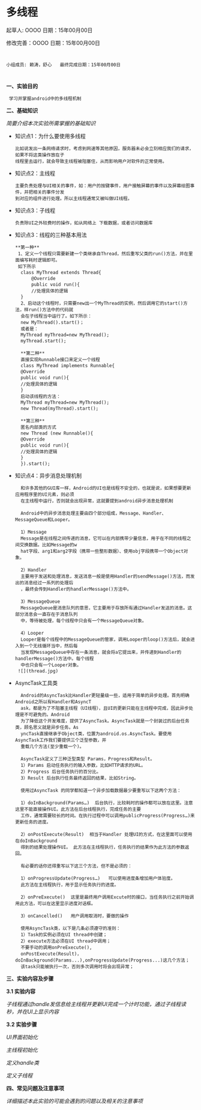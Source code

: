 # 多线程

起草人: OOOO   日期：15年00月00日

修改完善：OOOO   日期：15年00月00日
# 


    小组成员: 赖涛，舒心   最终完成日期：15年00月00日
# 

**一、实验目的**

     学习并掌握android中的多线程机制

**二、基础知识**

*简要介绍本次实验所需掌握的基础知识*
   
* 知识点1：为什么要使用多线程

      比如说发出一条网络请求时，考虑到网速等其他原因，服务器未必会立刻相应我们的请求，如果不将这类操作放在子
      线程里去运行，就会导致主线程被阻塞住，从而影响用户对软件的正常使用。

* 知识点2：主线程

      主要负责处理与UI相关的事件，如：用户的按键事件，用户接触屏幕的事件以及屏幕绘图事件，并把相关的事件分发
      到对应的组件进行处理。所以主线程通常又被叫做UI线程。


* 知识点3：子线程

      负责除UI之外较费时的操作，如从网络上 下载数据，或者访问数据库


* 知识点3：线程的三种基本用法

      **第一种**
       1、定义一个线程只需要新建一个类继承自Thread，然后重写父类的run()方法，并在里面编写耗时逻辑即可。
       如下所示
        class MyThread extends Thread{
            @Override
            public void run(){
            //处理具体的逻辑
        }
        2、启动这个线程时，只需要new出一个MyThread的实例，然后调用它的start()方法，样run()方法中的代码就
        会在子线程当中运行了。如下所示：
        new MyThread().start()；
        或者是：
        MyThread myThread=new MyThread();
        myThread.start();
        
        **第二种**
        直接实现Runnable接口来定义一个线程
        class MyThread implements Runnable{
        @Override
        public void run(){
        //处理具体的逻辑
        }
        启动该线程的方法：
        MyThread myThread=new MyThread();
        new Thread(myThread).start();
        
        **第三种**
        匿名内部类的方式
        new Thread (new Runnable(){
        @Override
        public void run(){
        //处理具体的逻辑
        }
        }).start();
        
* 知识点4：异步消息处理机制

    
        和许多其他的GUI库一样，Android的UI也是线程不安全的，也就是说，如果想要更新应用程序里的UI元素，则必须
        在主线程中运行，否则就会出现异常，这就要提到android异步消息处理机制
    
        Android中的异步消息处理主要由四个部分组成，Message、Handler、MessageQueue和Looper。
        
        1）Message
        Message是在线程之间传递的消息，它可以在内部携带少量信息，用于在不同的线程之间交换数据。比如Message的w
        hat字段、arg1和arg2字段（携带一些整形数据）、使用obj字段携带一个Object对象。
        
        2）Handler
        主要用于发送和处理消息，发送消息一般是使用Handler的sendMessage()方法，而发出的消息经过一系列的处理后
        ，最终会传到Handler的handlerMessage()方法中。
        
        3）MessageQueue
        MessageQueue是消息队列的意思，它主要用于存放所有通过Handler发送的消息。这部分消息会一直存在于消息队列
        中，等待被处理，每个线程中只会有一个MessageQueue对象。
        
        4）Looper
        Looper是每个线程中的MessageQueue的管家，调用Looper的loop()方法后，就会进入到一个无线循环当中，然后每
        当发现MessageQueue中存在一条消息，就会将a它提出来，并传递到Handler的handlerMessage()方法中。每个线程
        中也只会有一个Looper对象。
       ![](thread.jpg)
        
* AsyncTask工具类
    

        Android的AsyncTask比Handler更轻量级一些，适用于简单的异步处理。首先明确Android之所以有Handler和AsyncT
        ask，都是为了不阻塞主线程（UI线程），且UI的更新只能在主线程中完成，因此异步处理是不可避免的。Android
        为了降低这个开发难度，提供了AsyncTask。AsyncTask就是一个封装过的后台任务类，顾名思义就是异步任务。As
        yncTask直接继承于Object类，位置为android.os.AsyncTask。要使用AsyncTask工作我们要提供三个泛型参数，并
        重载几个方法(至少重载一个)。
        
        AsyncTask定义了三种泛型类型 Params，Progress和Result。
        1）Params 启动任务执行的输入参数，比如HTTP请求的URL。
        2）Progress 后台任务执行的百分比。
        3）Result 后台执行任务最终返回的结果，比如String。
        
        使用过AsyncTask 的同学都知道一个异步加载数据最少要重写以下这两个方法：
        
        1）doInBackground(Params…)  后台执行，比较耗时的操作都可以放在这里。注意这里不能直接操作UI。此方法在后台线程执行，完成任务的主要
        工作，通常需要较长的时间。在执行过程中可以调用publicProgress(Progress…)来更新任务的进度。
        
        2）onPostExecute(Result)  相当于Handler 处理UI的方式，在这里面可以使用在doInBackground
        得到的结果处理操作UI。 此方法在主线程执行，任务执行的结果作为此方法的参数返回。
        
        有必要的话你还得重写以下这三个方法，但不是必须的：
        
        1）onProgressUpdate(Progress…)   可以使用进度条增加用户体验度。 
        此方法在主线程执行，用于显示任务执行的进度。
        
        2）onPreExecute()  这里是最终用户调用Excute时的接口，当任务执行之前开始调用此方法，可以在这里显示进度对话框。
        
        3）onCancelled()   用户调用取消时，要做的操作
        
        使用AsyncTask类，以下是几条必须遵守的准则：
        1）Task的实例必须在UI thread中创建；
        2）execute方法必须在UI thread中调用；
        不要手动的调用onPreExecute(), 
        onPostExecute(Result)，doInBackground(Params...),onProgressUpdate(Progress...)这几个方法；
        该task只能被执行一次，否则多次调用时将会出现异常；



    



   

**三、实验内容及步骤**

**3.1 实验内容**

*子线程通过handle发信息给主线程并更新UI完成一个计时功能，通过子线程读秒，并在UI上显示内容*

**3.2 实验步骤**

*UI界面初始化*



*主线程初始化*

*定义handle类*

*定义子线程*


**四、常见问题及注意事项**

*详细描述本此实验的可能会遇到的问题以及相关的注意事项*



